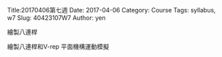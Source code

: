 Title:20170406第七週
Date: 2017-04-06
Category: Course
Tags: syllabus, w7
Slug: 40423107W7
Author: yen

繪製八連桿

<!-- PELICAN_END_SUMMARY -->


繪製八連桿和V-rep 平面機構運動模擬


